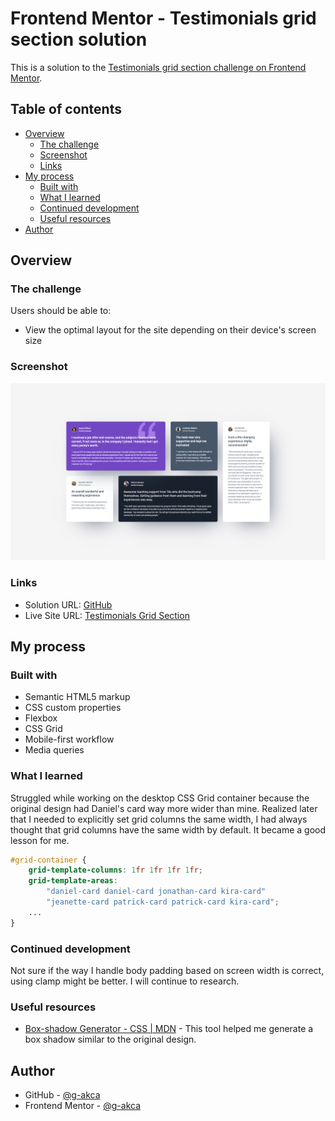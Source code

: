 # Frontend Mentor - Testimonials grid section solution

This is a solution to the [Testimonials grid section challenge on Frontend Mentor](https://www.frontendmentor.io/challenges/testimonials-grid-section-Nnw6J7Un7).

## Table of contents

- [Overview](#overview)
  - [The challenge](#the-challenge)
  - [Screenshot](#screenshot)
  - [Links](#links)
- [My process](#my-process)
  - [Built with](#built-with)
  - [What I learned](#what-i-learned)
  - [Continued development](#continued-development)
  - [Useful resources](#useful-resources)
- [Author](#author)

## Overview

### The challenge

Users should be able to:

- View the optimal layout for the site depending on their device's screen size

### Screenshot

![](./images/desktop_screenshot.png)

### Links

- Solution URL: [GitHub](https://github.com/g-akca/testimonials-grid-section)
- Live Site URL: [Testimonials Grid Section](https://g-akca.github.io/testimonials-grid-section/)

## My process

### Built with

- Semantic HTML5 markup
- CSS custom properties
- Flexbox
- CSS Grid
- Mobile-first workflow
- Media queries

### What I learned

Struggled while working on the desktop CSS Grid container because the original design had Daniel's card way more wider than mine. Realized later that I needed to explicitly set grid columns the same width, I had always thought that grid columns have the same width by default. It became a good lesson for me.

```css
#grid-container {
    grid-template-columns: 1fr 1fr 1fr 1fr;
    grid-template-areas:
        "daniel-card daniel-card jonathan-card kira-card"
        "jeanette-card patrick-card patrick-card kira-card";
    ...
}
```

### Continued development

Not sure if the way I handle body padding based on screen width is correct, using clamp might be better. I will continue to research.

### Useful resources

- [Box-shadow Generator - CSS | MDN](https://developer.mozilla.org/en-US/docs/Web/CSS/CSS_backgrounds_and_borders/Box-shadow_generator) - This tool helped me generate a box shadow similar to the original design.

## Author

- GitHub - [@g-akca](https://github.com/g-akca)
- Frontend Mentor - [@g-akca](https://www.frontendmentor.io/profile/g-akca)
